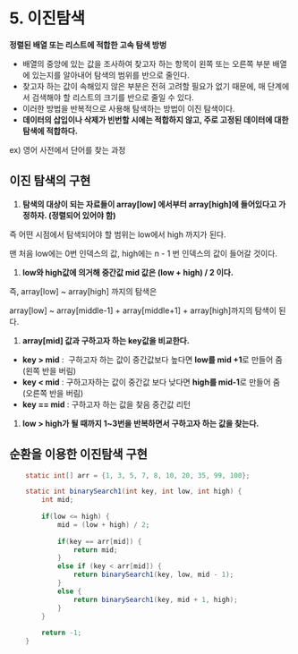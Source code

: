 # 5. 이진탐색

**정렬된 배열 또는 리스트에 적합한 고속 탐색 방벙**

- 배열의 중앙에 있는 값을 조사하여 찾고자 하는 항목이 왼쪽 또는 오른쪽 부분 배열에 있는지를 알아내어 탐색의 범위를 반으로 줄인다.
- 찾고자 하는 값이 속해있지 않은 부분은 전혀 고려할 필요가 없기 때문에, 매 단계에서 검색해야 할 리스트의 크기를 반으로 줄일 수 있다.
- 이러한 방법을 반복적으로 사용해 탐색하는 방법이 이진 탐색이다.
- **데이터의 삽입이나 삭제가 빈번할 시에는 적합하지 않고, 주로 고정된 데이터에 대한 탐색에 적합하다.**

ex) 영어 사전에서 단어를 찾는 과정

## 이진 탐색의 구현

1. **탐색의 대상이 되는 자료들이 array[low] 에서부터 array[high]에 들어있다고 가정하자. (정렬되어 있어야 함)**

즉 어떤 시점에서 탐색되어야 할 범위는 low에서 high 까지가 된다.

맨 처음 low에는 0번 인덱스의 값, high에는 n - 1 번 인덱스의 값이 들어갈 것이다.

1. **low와 high값에 의거해 중간값 mid 값은 (low + high) / 2 이다.**

즉, array[low] ~ array[high] 까지의 탐색은

array[low] ~ array[middle-1] +  array[middle+1] + array[high]까지의 탐색이 된다.

1. **array[mid] 값과 구하고자 하는 key값을 비교한다.**
- **key > mid** :  구하고자 하는 값이 중간값보다 높다면 **low를 mid +1**로 만들어 줌 (왼쪽 반을 버림)
- **key < mid** : 구하고자하는 값이 중간값 보다 낮다면 **high를 mid-1**로 만들어 줌 (오른쪽 반을 버림)
- **key == mid** : 구하고자 하는 값을 찾음 중간값 리턴

1. **low > high가 될 때까지 1~3번을 반복하면서 구하고자 하는 값을 찾는다.**

## 순환을 이용한 이진탐색 구현

``` java
    static int[] arr = {1, 3, 5, 7, 8, 10, 20, 35, 99, 100};

	static int binarySearch1(int key, int low, int high) {
		int mid;
		
		if(low <= high) {
			mid = (low + high) / 2;
			
			if(key == arr[mid]) {
				return mid;
			}
			else if (key < arr[mid]) {
				return binarySearch1(key, low, mid - 1);
			}
			else {
				return binarySearch1(key, mid + 1, high);
			}
		}
		
		return -1;
	}
```